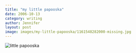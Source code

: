 ```yaml
---
title: "my little papooska"
date: 2006-10-13
category: writing
author: Jennifer
layout: post
image: images/my-little-papooska/1161548282000-missing.jpg
---
```


![little papooska](/te2006/assets/images/my-little-papooska/1161548282000-missing.jpg)
